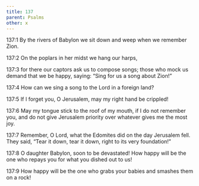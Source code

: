 ```yaml
---
title: 137
parent: Psalms
other: x
---
```



<a name="137:1">137:1</a> By the rivers of Babylon
we sit down and weep
when we remember Zion.

<a name="137:2">137:2</a> On the poplars in her midst
we hang our harps,

<a name="137:3">137:3</a> for there our captors ask us to compose songs;
those who mock us demand that we be happy, saying:
“Sing for us a song about Zion!”

<a name="137:4">137:4</a> How can we sing a song to the Lord
in a foreign land?

<a name="137:5">137:5</a> If I forget you, O Jerusalem,
may my right hand be crippled!

<a name="137:6">137:6</a> May my tongue stick to the roof of my mouth,
if I do not remember you,
and do not give Jerusalem priority
over whatever gives me the most joy.

<a name="137:7">137:7</a> Remember, O Lord, what the Edomites did
on the day Jerusalem fell.
They said, “Tear it down, tear it down,
right to its very foundation!”

<a name="137:8">137:8</a> O daughter Babylon, soon to be devastated!
How happy will be the one who repays you
for what you dished out to us!

<a name="137:9">137:9</a> How happy will be the one who grabs your babies
and smashes them on a rock!